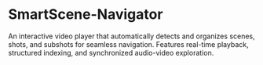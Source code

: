 # SmartScene-Navigator
An interactive video player that automatically detects and organizes scenes, shots, and subshots for seamless navigation. Features real-time playback, structured indexing, and synchronized audio-video exploration.
